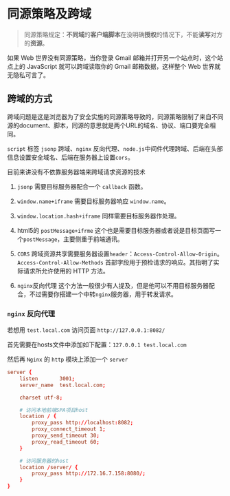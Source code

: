 # 同源策略及跨域

> 同源策略规定：**不同域**的**客户端脚本**在没明确**授权**的情况下，不能**读写**对方的**资源**。

如果 Web 世界没有同源策略，当你登录 Gmail 邮箱并打开另一个站点时，这个站点上的 JavaScript 就可以跨域读取你的 Gmail 邮箱数据，这样整个 Web 世界就无隐私可言了。

## 跨域的方式


跨域问题是这是浏览器为了安全实施的同源策略导致的，同源策略限制了来自不同源的document、脚本，同源的意思就是两个URL的域名、协议、端口要完全相同。

`script` 标签 `jsonp` 跨域、`nginx` 反向代理、`node.js`中间件代理跨域、后端在头部信息设置安全域名、后端在服务器上设置`cors`。

目前来讲没有不依靠服务器端来跨域请求资源的技术

1. `jsonp` 需要目标服务器配合一个 `callback` 函数。

2. `window.name+iframe` 需要目标服务器响应 `window.name`。

3. `window.location.hash+iframe` 同样需要目标服务器作处理。

4. html5的 `postMessage+ifrme` 这个也是需要目标服务器或者说是目标页面写一个`postMessage`，主要侧重于前端通讯。

5. `CORS` 跨域资源共享需要服务器设置`header`：`Access-Control-Allow-Origin`。`Access-Control-Allow-Methods` 首部字段用于预检请求的响应。其指明了实际请求所允许使用的 HTTP 方法。

6. `nginx`反向代理 这个方法一般很少有人提及，但是他可以不用目标服务器配合，不过需要你搭建一个中转`nginx`服务器，用于转发请求。

### `nginx` 反向代理

若想用 `test.local.com` 访问页面 `http://127.0.0.1:8082/`

首先需要在hosts文件中添加如下配置：`127.0.0.1 test.local.com`

然后再 `Nginx` 的 `http` 模块上添加一个 `server`

```conf
server {
    listen       3001;
    server_name  test.local.com;

    charset utf-8;

    # 访问本地前端SPA项目host
    location / {
        proxy_pass http://localhost:8082;
        proxy_connect_timeout 1;
        proxy_send_timeout 30;
        proxy_read_timeout 60;
    }

    # 访问服务器的host
    location /server/ {
        proxy_pass http://172.16.7.158:8080/;
    }
}
```